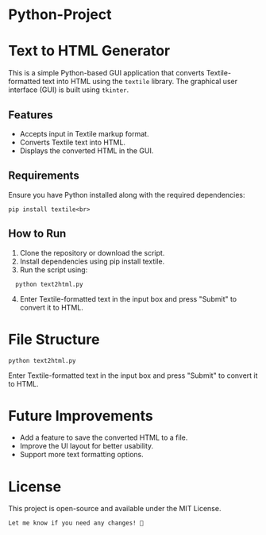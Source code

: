 # Python-Project
# Text to HTML Generator

This is a simple Python-based GUI application that converts Textile-formatted text into HTML using the `textile` library. The graphical user interface (GUI) is built using `tkinter`.

## Features
- Accepts input in Textile markup format.
- Converts Textile text into HTML.
- Displays the converted HTML in the GUI.

## Requirements
Ensure you have Python installed along with the required dependencies:
```
pip install textile<br>
```
## How to Run
1. Clone the repository or download the script.
2. Install dependencies using pip install textile.
3. Run the script using:<br>
```
  python text2html.py
```
4. Enter Textile-formatted text in the input box and press "Submit" to convert it to HTML.
# File Structure
```
python text2html.py
```
Enter Textile-formatted text in the input box and press "Submit" to convert it to HTML.
# Future Improvements
 - Add a feature to save the converted HTML to a file.
 - Improve the UI layout for better usability.
 - Support more text formatting options.
# License
This project is open-source and available under the MIT License.
```bash
Let me know if you need any changes! 🚀
